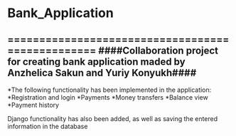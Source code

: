# Bank_Application #
=================================================
####Collaboration project for creating bank application maded by Anzhelica Sakun and Yuriy Konyukh####
-------------------------------------------------
*The following functionality has been implemented in the application:
*Registration and login
*Payments
*Money transfers
*Balance view
*Payment history

Django functionality has also been added, as well as saving the entered information in the database

